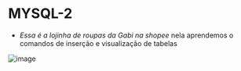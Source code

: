 # MYSQL-2

- *Essa é a lojinha de roupas da Gabi na shopee* nela aprendemos o comandos de inserção e visualização de tabelas


![image](https://github.com/user-attachments/assets/8f1e8d7f-bf7b-426d-8a5d-8ea4bd831f20)

